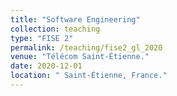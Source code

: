 ```yaml
---
title: "Software Engineering"
collection: teaching
type: "FISE 2"
permalink: /teaching/fise2_gl_2020
venue: "Télécom Saint-Étienne."
date: 2020-12-01
location: " Saint-Étienne, France."
---
```


